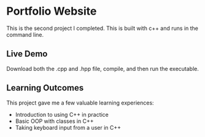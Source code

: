 # Portfolio Website
This is the second project I completed. This is built with c++ and runs in the command line.

## Live Demo
Download both the .cpp and .hpp file, compile, and then run the executable.

## Learning Outcomes
This project gave me a few valuable learning experiences:
* Introduction to using C++ in practice
* Basic OOP with classes in C++
* Taking keyboard input from a user in C++
